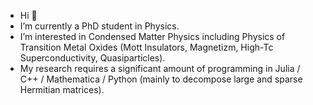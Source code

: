 - Hi 👋
- I’m currently a PhD student in Physics.
- I’m interested in Condensed Matter Physics including Physics of Transition Metal Oxides (Mott Insulators, Magnetizm, High-Tc Superconductivity, Quasiparticles).
- My research requires a significant amount of programming in Julia / C++ / Mathematica / Python (mainly to decompose large and sparse Hermitian matrices).

<!---
Lilineko/Lilineko is a ✨ special ✨ repository because its `README.md` (this file) appears on your GitHub profile.
You can click the Preview link to take a look at your changes.
--->
